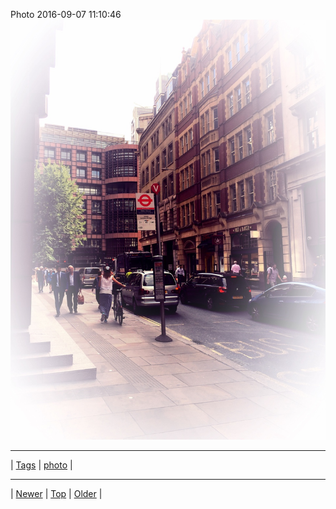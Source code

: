 <!--
title: Photo 2016-09-07 11
date: 2020-06-28T15:02:25.097Z
tags: photo
-->












Photo 2016-09-07 11:10:46
![](150071086552-0.jpg)

<!--BOTTOM-POST-NAVIGATION-->
---

| [Tags](tags.md) | [photo](tag-photo.md) |

---

| [Newer](148993750632.md) | [Top](index.md) | [Older](151976604492.md) |